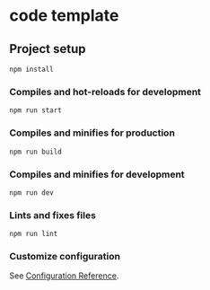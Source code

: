 <!--
 * @Descripttion:
 * @Author: Zhang Yunzhong
 * @Date: 2021-02-05 14:15:08
 * @LastEditors: Zhang Yunzhong
 * @LastEditTime: 2021-02-20 17:49:21
-->

# code template

## Project setup

```
npm install
```

### Compiles and hot-reloads for development

```
npm run start
```

### Compiles and minifies for production

```
npm run build
```

### Compiles and minifies for development

```
npm run dev
```

### Lints and fixes files

```
npm run lint
```

### Customize configuration

See [Configuration Reference](https://cli.vuejs.org/config/).
